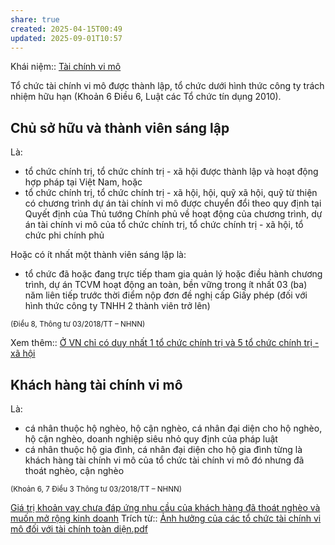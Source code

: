 ```yaml
---
share: true
created: 2025-04-15T00:49
updated: 2025-09-01T10:57
---
```

Khái niệm:: [Tài chính vi mô](../../../../../%E2%9A%A1Hi%E1%BB%83u%20bi%E1%BA%BFt%20s%C3%A2u/%CE%9E%20Kh%C3%A1i%20ni%E1%BB%87m/T%C3%A0i%20ch%C3%ADnh%20vi%20m%C3%B4.md)

Tổ chức tài chính vi mô được thành lập, tổ chức dưới hình thức công ty trách nhiệm hữu hạn (Khoản 6 Điều 6, Luật các Tổ chức tín dụng 2010).

## Chủ sở hữu và thành viên sáng lập 
Là:
- tổ chức chính trị, tổ chức chính trị - xã hội được thành lập và hoạt động hợp pháp tại Việt Nam, hoặc
- tổ chức chính trị, tổ chức chính trị - xã hội, hội, quỹ xã hội, quỹ từ thiện có chương trình dự án tài chính vi mô được chuyển đổi theo quy định tại Quyết định của Thủ tướng Chính phủ về hoạt động của chương trình, dự án tài chính vi mô của tổ chức chính trị, tổ chức chính trị - xã hội, tổ chức phi chính phủ

Hoặc có ít nhất một thành viên sáng lập là:
- tổ chức đã hoặc đang trực tiếp tham gia quản lý hoặc điều hành chương trình, dự án TCVM hoạt động an toàn, bền vững trong ít nhất 03 (ba) năm liên tiếp trước thời điểm nộp đơn đề nghị cấp Giấy phép (đối với hình thức công ty TNHH 2 thành viên trở lên) 

<sub>(Điều 8, Thông tư 03/2018/TT – NHNN)</sub>

Xem thêm:: [Ở VN chỉ có duy nhất 1 tổ chức chính trị và 5 tổ chức chính trị - xã hội](../../%E1%BB%9E%20VN%20ch%E1%BB%89%20c%C3%B3%20duy%20nh%E1%BA%A5t%201%20t%E1%BB%95%20ch%E1%BB%A9c%20ch%C3%ADnh%20tr%E1%BB%8B%20v%C3%A0%205%20t%E1%BB%95%20ch%E1%BB%A9c%20ch%C3%ADnh%20tr%E1%BB%8B%20-%20x%C3%A3%20h%E1%BB%99i.md)

## Khách hàng tài chính vi mô 
Là:
- cá nhân thuộc hộ nghèo, hộ cận nghèo, cá nhân đại diện cho hộ nghèo, hộ cận nghèo, doanh nghiệp siêu nhỏ quy định của pháp luật
- cá nhân thuộc hộ gia đình, cá nhân đại diện cho hộ gia đình từng là khách hàng tài chính vi mô của tổ chức tài chính vi mô đó nhưng đã thoát nghèo, cận nghèo

<sub>(Khoản 6, 7 Điều 3 Thông tư 03/2018/TT – NHNN)</sub>

[Giá trị khoản vay chưa đáp ứng nhu cầu của khách hàng đã thoát nghèo và muốn mở rộng kinh doanh](./Gi%C3%A1%20tr%E1%BB%8B%20kho%E1%BA%A3n%20vay%20ch%C6%B0a%20%C4%91%C3%A1p%20%E1%BB%A9ng%20nhu%20c%E1%BA%A7u%20c%E1%BB%A7a%20kh%C3%A1ch%20h%C3%A0ng%20%C4%91%C3%A3%20tho%C3%A1t%20ngh%C3%A8o%20v%C3%A0%20mu%E1%BB%91n%20m%E1%BB%9F%20r%E1%BB%99ng%20kinh%20doanh.md)
Trích từ:: [Ảnh hưởng của các tổ chức tài chính vi mô đối với tài chính toàn diện.pdf](../../../../../assets/attachments/%E1%BA%A2nh%20h%C6%B0%E1%BB%9Fng%20c%E1%BB%A7a%20c%C3%A1c%20t%E1%BB%95%20ch%E1%BB%A9c%20t%C3%A0i%20ch%C3%ADnh%20vi%20m%C3%B4%20%C4%91%E1%BB%91i%20v%E1%BB%9Bi%20t%C3%A0i%20ch%C3%ADnh%20to%C3%A0n%20di%E1%BB%87n.pdf)
